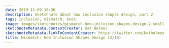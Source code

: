```yaml
---
date: 2019-11-09 18:36
description: Sketchnote about how inclusion shapes design, part 2
tags: inclusion, mismatch, book
image: images/sketchnotes/mismatch-how-inclusion-shapes-design-2-small.jpg
sketchnoteMetadata.contentCreator: Kat Holmes
sketchnoteMetadata.linkToContentCreator: https://twitter.com/katholmes
title: Mismatch: How Inclusion Shapes Design (2/10)
---
```

